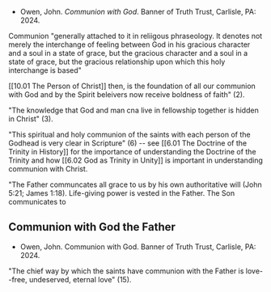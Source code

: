 - Owen, John. *Communion with God*. Banner of Truth Trust, Carlisle, PA: 2024.

Communion "generally attached to it in reliigous phraseology. It denotes not merely the interchange of feeling between God in his gracious character and a soul in a state of grace, but the gracious character and a soul in a state of grace, but the gracious relationship upon which this holy interchange is based" 

[[10.01 The Person of Christ]] then, is the foundation of all our communion with God and by the Spirit beleivers now receive boldness of faith" (2).

"The knowledge that God and man cna live in fellowship together is hidden in Christ" (3).

"This spiritual and holy communion of the saints with each person of the Godhead is very clear in Scripture" (6) -- see [[6.01 The Doctrine of the Trinity in History]] for the importance of understanding the Doctrine of the Trinity and how [[6.02 God as Trinity in Unity]] is important in understanding communion with Christ. 

"The Father communcates all grace to us by his own authoritative will (John 5:21; James 1:18). Life-giving power is vested in the Father. The Son communicates to

## Communion with God the Father

- Owen, John. Communion with God. Banner of Truth Trust, Carlisle, PA: 2024.

"The chief way by which the saints have communion with the Father is love--free, undeserved, eternal love" (15).